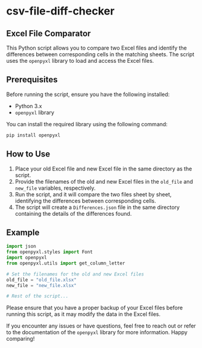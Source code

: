 # csv-file-diff-checker

## Excel File Comparator

This Python script allows you to compare two Excel files and identify the differences between corresponding cells in the matching sheets. The script uses the `openpyxl` library to load and access the Excel files.

## Prerequisites

Before running the script, ensure you have the following installed:

- Python 3.x
- `openpyxl` library

You can install the required library using the following command:

```bash
pip install openpyxl
```

## How to Use

1. Place your old Excel file and new Excel file in the same directory as the script.
2. Provide the filenames of the old and new Excel files in the `old_file` and `new_file` variables, respectively.
3. Run the script, and it will compare the two files sheet by sheet, identifying the differences between corresponding cells.
4. The script will create a `Differences.json` file in the same directory containing the details of the differences found.

## Example

```python
import json
from openpyxl.styles import Font
import openpyxl
from openpyxl.utils import get_column_letter

# Set the filenames for the old and new Excel files
old_file = "old_file.xlsx"
new_file = "new_file.xlsx"

# Rest of the script...
```

Please ensure that you have a proper backup of your Excel files before running this script, as it may modify the data in the Excel files.

If you encounter any issues or have questions, feel free to reach out or refer to the documentation of the `openpyxl` library for more information. Happy comparing!